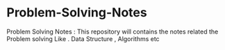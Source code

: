 # Problem-Solving-Notes
Problem Solving Notes : This repository will contains the notes related the Problem solving Like . Data Structure , Algorithms etc
